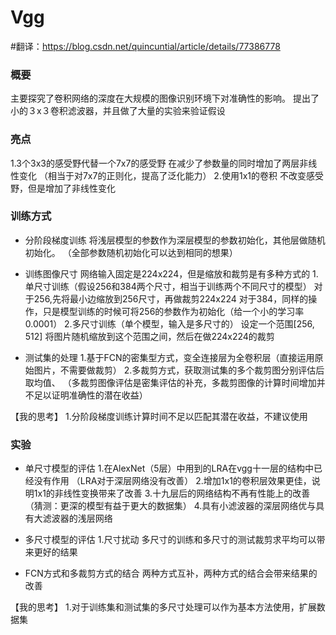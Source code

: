 # Vgg
#翻译：https://blog.csdn.net/quincuntial/article/details/77386778

### 概要

主要探究了卷积网络的深度在大规模的图像识别环境下对准确性的影响。
提出了小的３x３卷积滤波器，并且做了大量的实验来验证假设

### 亮点
1.3个3x3的感受野代替一个7x7的感受野
在减少了参数量的同时增加了两层非线性变化
（相当于对7x7的正则化，提高了泛化能力）
2.使用1x1的卷积
不改变感受野，但是增加了非线性变化

### 训练方式

+ 分阶段梯度训练
将浅层模型的参数作为深层模型的参数初始化，其他层做随机初始化。
（全部参数随机初始化可以达到相同的想果）

+ 训练图像尺寸
网络输入固定是224x224，但是缩放和裁剪是有多种方式的
1.单尺寸训练（假设256和384两个尺寸，相当于训练两个不同尺寸的模型）
对于256,先将最小边缩放到256尺寸，再做裁剪224x224
对于384，同样的操作，只是模型训练的时候可将256的参数作为初始化（给一个小的学习率0.0001）
2.多尺寸训练（单个模型，输入是多尺寸的）
设定一个范围[256, 512]
将图片随机缩放到这个范围之间，然后在做224x224的裁剪

+ 测试集的处理
1.基于FCN的密集型方式，变全连接层为全卷积层（直接运用原始图片，不需要做裁剪）
2.多裁剪方式，获取测试集的多个裁剪图分别评估后取均值、
（多裁剪图像评估是密集评估的补充，多裁剪图像的计算时间增加并不足以证明准确性的潜在收益）

【我的思考】
1.分阶段梯度训练计算时间不足以匹配其潜在收益，不建议使用

### 实验

+ 单尺寸模型的评估
1.在AlexNet（5层）中用到的LRA在vgg十一层的结构中已经没有作用
（LRA对于深层网络没有改善）
2.增加1x1的卷积层效果更佳，说明1x1的非线性变换带来了改善
3.十九层后的网络结构不再有性能上的改善
（猜测：更深的模型有益于更大的数据集）
4.具有小滤波器的深层网络优与具有大滤波器的浅层网络

+ 多尺寸模型的评估
1.尺寸扰动
多尺寸的训练和多尺寸的测试裁剪求平均可以带来更好的结果

+ FCN方式和多裁剪方式的结合
两种方式互补，两种方式的结合会带来结果的改善

【我的思考】
1.对于训练集和测试集的多尺寸处理可以作为基本方法使用，扩展数据集



